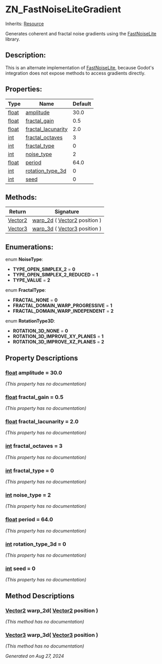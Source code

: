 # ZN_FastNoiseLiteGradient

Inherits: [Resource](https://docs.godotengine.org/en/stable/classes/class_resource.html)

Generates coherent and fractal noise gradients using the [FastNoiseLite](https://github.com/Auburn/FastNoiseLite) library.

## Description: 

This is an alternate implementation of [FastNoiseLite](https://docs.godotengine.org/en/stable/classes/class_fastnoiselite.html), because Godot's integration does not expose methods to access gradients directly.

## Properties: 


Type                                                                      | Name                                         | Default 
------------------------------------------------------------------------- | -------------------------------------------- | --------
[float](https://docs.godotengine.org/en/stable/classes/class_float.html)  | [amplitude](#i_amplitude)                    | 30.0    
[float](https://docs.godotengine.org/en/stable/classes/class_float.html)  | [fractal_gain](#i_fractal_gain)              | 0.5     
[float](https://docs.godotengine.org/en/stable/classes/class_float.html)  | [fractal_lacunarity](#i_fractal_lacunarity)  | 2.0     
[int](https://docs.godotengine.org/en/stable/classes/class_int.html)      | [fractal_octaves](#i_fractal_octaves)        | 3       
[int](https://docs.godotengine.org/en/stable/classes/class_int.html)      | [fractal_type](#i_fractal_type)              | 0       
[int](https://docs.godotengine.org/en/stable/classes/class_int.html)      | [noise_type](#i_noise_type)                  | 2       
[float](https://docs.godotengine.org/en/stable/classes/class_float.html)  | [period](#i_period)                          | 64.0    
[int](https://docs.godotengine.org/en/stable/classes/class_int.html)      | [rotation_type_3d](#i_rotation_type_3d)      | 0       
[int](https://docs.godotengine.org/en/stable/classes/class_int.html)      | [seed](#i_seed)                              | 0       
<p></p>

## Methods: 


Return                                                                        | Signature                                                                                                        
----------------------------------------------------------------------------- | -----------------------------------------------------------------------------------------------------------------
[Vector2](https://docs.godotengine.org/en/stable/classes/class_vector2.html)  | [warp_2d](#i_warp_2d) ( [Vector2](https://docs.godotengine.org/en/stable/classes/class_vector2.html) position )  
[Vector3](https://docs.godotengine.org/en/stable/classes/class_vector3.html)  | [warp_3d](#i_warp_3d) ( [Vector3](https://docs.godotengine.org/en/stable/classes/class_vector3.html) position )  
<p></p>

## Enumerations: 

enum **NoiseType**: 

- <span id="i_TYPE_OPEN_SIMPLEX_2"></span>**TYPE_OPEN_SIMPLEX_2** = **0**
- <span id="i_TYPE_OPEN_SIMPLEX_2_REDUCED"></span>**TYPE_OPEN_SIMPLEX_2_REDUCED** = **1**
- <span id="i_TYPE_VALUE"></span>**TYPE_VALUE** = **2**

enum **FractalType**: 

- <span id="i_FRACTAL_NONE"></span>**FRACTAL_NONE** = **0**
- <span id="i_FRACTAL_DOMAIN_WARP_PROGRESSIVE"></span>**FRACTAL_DOMAIN_WARP_PROGRESSIVE** = **1**
- <span id="i_FRACTAL_DOMAIN_WARP_INDEPENDENT"></span>**FRACTAL_DOMAIN_WARP_INDEPENDENT** = **2**

enum **RotationType3D**: 

- <span id="i_ROTATION_3D_NONE"></span>**ROTATION_3D_NONE** = **0**
- <span id="i_ROTATION_3D_IMPROVE_XY_PLANES"></span>**ROTATION_3D_IMPROVE_XY_PLANES** = **1**
- <span id="i_ROTATION_3D_IMPROVE_XZ_PLANES"></span>**ROTATION_3D_IMPROVE_XZ_PLANES** = **2**


## Property Descriptions

### [float](https://docs.godotengine.org/en/stable/classes/class_float.html)<span id="i_amplitude"></span> **amplitude** = 30.0

*(This property has no documentation)*

### [float](https://docs.godotengine.org/en/stable/classes/class_float.html)<span id="i_fractal_gain"></span> **fractal_gain** = 0.5

*(This property has no documentation)*

### [float](https://docs.godotengine.org/en/stable/classes/class_float.html)<span id="i_fractal_lacunarity"></span> **fractal_lacunarity** = 2.0

*(This property has no documentation)*

### [int](https://docs.godotengine.org/en/stable/classes/class_int.html)<span id="i_fractal_octaves"></span> **fractal_octaves** = 3

*(This property has no documentation)*

### [int](https://docs.godotengine.org/en/stable/classes/class_int.html)<span id="i_fractal_type"></span> **fractal_type** = 0

*(This property has no documentation)*

### [int](https://docs.godotengine.org/en/stable/classes/class_int.html)<span id="i_noise_type"></span> **noise_type** = 2

*(This property has no documentation)*

### [float](https://docs.godotengine.org/en/stable/classes/class_float.html)<span id="i_period"></span> **period** = 64.0

*(This property has no documentation)*

### [int](https://docs.godotengine.org/en/stable/classes/class_int.html)<span id="i_rotation_type_3d"></span> **rotation_type_3d** = 0

*(This property has no documentation)*

### [int](https://docs.godotengine.org/en/stable/classes/class_int.html)<span id="i_seed"></span> **seed** = 0

*(This property has no documentation)*

## Method Descriptions

### [Vector2](https://docs.godotengine.org/en/stable/classes/class_vector2.html)<span id="i_warp_2d"></span> **warp_2d**( [Vector2](https://docs.godotengine.org/en/stable/classes/class_vector2.html) position ) 

*(This method has no documentation)*

### [Vector3](https://docs.godotengine.org/en/stable/classes/class_vector3.html)<span id="i_warp_3d"></span> **warp_3d**( [Vector3](https://docs.godotengine.org/en/stable/classes/class_vector3.html) position ) 

*(This method has no documentation)*

_Generated on Aug 27, 2024_
